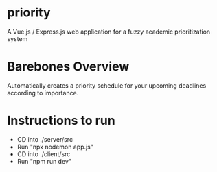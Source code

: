 # priority
A Vue.js / Express.js web application for a fuzzy academic prioritization system 

# Barebones Overview
Automatically creates a priority schedule for your upcoming deadlines according to importance.

# Instructions to run
* CD into ./server/src
* Run "npx nodemon app.js"
* CD into ./client/src
* Run "npm run dev"

